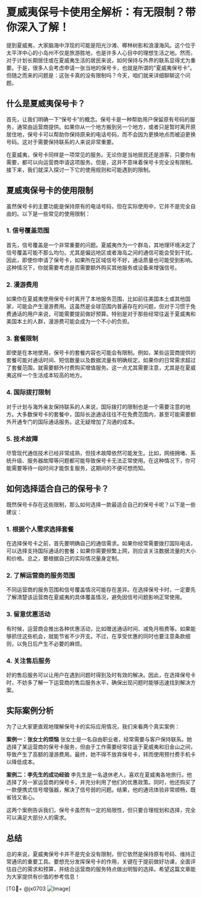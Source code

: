 # 夏威夷保号卡使用全解析：有无限制？带你深入了解！

提到夏威夷，大家脑海中浮现的可能是阳光沙滩、椰林树影和浪漫海风。这个位于太平洋中心的小岛州不仅是旅游胜地，也是许多人心目中的理想生活之地。然而，对于计划长期居住或在夏威夷生活的居民来说，如何保持与外界的联系显得尤为重要。于是，很多人会考虑申请一张当地的保号卡，也就是所谓的“夏威夷保号卡”。但随之而来的问题是：这张卡真的没有限制吗？今天，咱们就来详细聊聊这个问题。

## 什么是夏威夷保号卡？

首先，让我们明确一下“保号卡”的概念。保号卡是一种帮助用户保留原有号码的服务，通常由运营商提供。如果你从一个地方搬到另一个地方，或者只是暂时离开原居住地，保号卡可以帮助你保持原来的电话号码，而不会因为更换地点而被迫更换号码。这对于需要保持联系的人来说非常重要。

在夏威夷，保号卡同样是一项常见的服务。无论你是当地居民还是游客，只要你有需要，都可以向运营商申请这项服务。但是，这并不意味着保号卡完全没有限制。接下来，我们就深入探讨一下它的使用规则和可能遇到的限制。

## 夏威夷保号卡的使用限制

虽然保号卡的主要功能是保持原有的电话号码，但在实际使用中，它并不是完全自由的。以下是一些常见的使用限制：

### 1. **信号覆盖范围**
   首先，信号覆盖是一个非常重要的问题。夏威夷作为一个群岛，其地理环境决定了信号覆盖可能不那么均匀。尤其是偏远地区或者海岛之间的通信可能会受到干扰。因此，即使你申请了保号卡，如果所在区域信号不好，通话质量也可能受到影响。这种情况下，你就需要考虑是否需要额外购买其他服务或设备来增强信号。

### 2. **漫游费用**
   如果你在夏威夷使用保号卡时离开了本地服务范围，比如前往美国本土或其他国家，可能会产生漫游费用。这虽然是全球范围内普遍存在的问题，但对于习惯于免费通话的用户来说，可能需要提前做好预算。特别是对于那些经常往返于夏威夷和美国本土的人群，漫游费可能会成为一个不小的负担。

### 3. **套餐限制**
   即使是在本地使用，保号卡的套餐内容也可能会有限制。例如，某些运营商提供的套餐可能对通话时间、短信数量以及数据流量有明确规定。如果你的日常需求超过了套餐范围，就需要额外付费购买增值服务。这一点尤其需要注意，尤其是在夏威夷这样一个生活成本较高的地方。

### 4. **国际拨打限制**
   对于计划与海外亲友保持联系的人来说，国际拨打的限制也是一个需要注意的地方。大多数保号卡的套餐中，国际长途通话往往不在免费范围内，甚至可能需要额外开通专门的国际通话服务。这无疑增加了沟通的成本。

### 5. **技术故障**
   尽管现代通信技术已经非常成熟，但技术故障依然可能发生。比如，网络拥堵、系统升级、服务器故障等问题都可能导致保号卡无法正常使用。在这种情况下，你可能需要等待一段时间才能恢复服务，这期间的不便可想而知。

## 如何选择适合自己的保号卡？

既然保号卡存在这些限制，那么如何选择一款最适合自己的保号卡呢？以下是一些建议：

### 1. **根据个人需求选择套餐**
   在选择保号卡之前，首先要明确自己的通信需求。如果你经常需要拨打国际电话，可以选择支持国际通话的套餐；如果你需要频繁上网，则应该关注数据流量的大小和价格。总之，要根据自己的实际情况量身定制。

### 2. **了解运营商的服务范围**
   不同运营商的服务范围和信号覆盖情况可能存在差异。在选择保号卡时，一定要先了解清楚该运营商在夏威夷的具体覆盖情况，避免因信号问题影响正常使用。

### 3. **留意优惠活动**
   有时候，运营商会推出各种优惠活动，比如赠送通话时间、减免月租费等。如果能够抓住这些机会，就能节省不少开支。不过，在享受优惠的同时也要注意条款细则，以免日后产生不必要的麻烦。

### 4. **关注售后服务**
   好的售后服务可以让用户在遇到问题时得到及时有效的解决。因此，在选择保号卡时，不妨多了解一下运营商的售后服务水平，确保出现问题时能够迅速找到解决方案。

## 实际案例分析

为了让大家更直观地理解保号卡的实际应用情况，我们来看两个真实案例：

**案例一：张女士的烦恼**
张女士是一名自由职业者，经常需要与客户保持联系。她选择了某运营商的保号卡服务，但由于工作需要经常往返于夏威夷和旧金山之间，导致产生了高额的漫游费用。最终，她不得不放弃保号卡，转而使用预付费手机卡以降低成本。

**案例二：李先生的成功经验**
李先生是一名退休老人，喜欢在夏威夷各地旅行。他选择了另一家运营商的保号卡，并充分利用了他们的优惠政策。同时，他还购买了一款便携式信号增强器，解决了信号弱的问题。结果，他的通讯体验非常顺畅，既省钱又省心。

这两个案例告诉我们，保号卡虽然有一定的局限性，但只要合理规划和选择，完全可以满足大部分人的需求。

## 总结

总的来说，夏威夷保号卡并不是完全没有限制，但它依然是保持原有号码、维持正常通讯的重要工具。要想充分发挥保号卡的作用，关键在于提前做好功课，全面评估自己的需求和预算，并结合运营商的服务特点做出明智的选择。希望这篇文章能为大家提供有价值的参考信息！

[TG💪+ @jx0703 ![Image](https://github.com/user-attachments/assets/dbca1d08-cadb-493c-b0ec-ad6f7a83f270)]